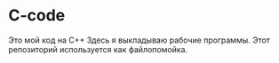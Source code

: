 # C-code
Это мой код на C++
Здесь я выкладываю рабочие программы.
Этот репозиторий используется как файлопомойка.

